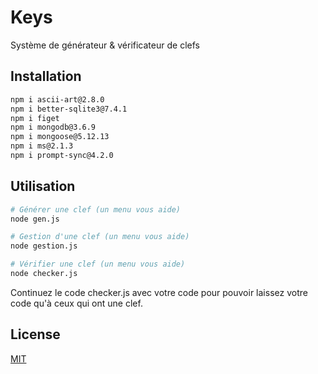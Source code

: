 # Keys
Système de générateur &amp; vérificateur de clefs

## Installation

```bash
npm i ascii-art@2.8.0
npm i better-sqlite3@7.4.1
npm i figet
npm i mongodb@3.6.9
npm i mongoose@5.12.13
npm i ms@2.1.3
npm i prompt-sync@4.2.0
```

## Utilisation

```bash
# Générer une clef (un menu vous aide)
node gen.js

# Gestion d'une clef (un menu vous aide)
node gestion.js

# Vérifier une clef (un menu vous aide)
node checker.js
```

Continuez le code checker.js avec votre code pour pouvoir laissez votre code qu'à ceux qui ont une clef.

## License
[MIT](https://choosealicense.com/licenses/mit/)
